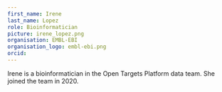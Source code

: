 ```yaml
---
first_name: Irene
last_name: Lopez
role: Bioinformatician
picture: irene_lopez.png
organisation: EMBL-EBI
organisation_logo: embl-ebi.png
orcid: 
---
```

Irene is a bioinformatician in the Open Targets Platform data team. She joined the team in 2020.
